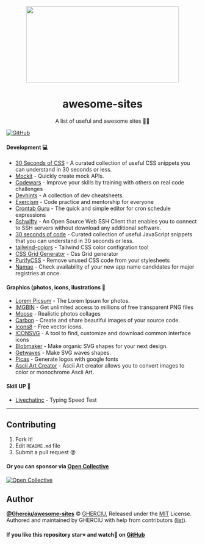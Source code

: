 <div align="center">
  <img width="400" height="200"
    src="https://raw.githubusercontent.com/Gherciu/awesome-sites/master/logo.png">
  <h1>awesome-sites</h1>
  <p>A list of useful and awesome sites 📑😻</p>
</div>

[![GitHub](https://img.shields.io/github/license/Gherciu/awesome-sites)](https://github.com/Gherciu/awesome-sites/blob/master/LICENSE)

#### Development 💻
- [30 Seconds of CSS](https://30-seconds.github.io/30-seconds-of-css/) - A curated collection of useful CSS snippets you can understand in 30 seconds or less.
- [Mockit](https://mockit.netlify.com/) - Quickly create mock APIs.
- [Codewars](https://www.codewars.com/) - Improve your skills by training with others on real code challenges
- [Devhints](https://devhints.io/) - A collection of dev cheatsheets.
- [Exercism](https://exercism.io/) - Code practice and mentorship for everyone
- [Crontab Guru](https://crontab.guru) - The quick and simple editor for cron schedule expressions
- [Sshwifty](https://sshwifty.herokuapp.com/) - An Open Source Web SSH Client that enables you to connect to SSH servers without download any additional software.
- [30 seconds of code](https://www.30secondsofcode.org/) - Curated collection of useful JavaScript snippets that you can understand in 30 seconds or less.
- [tailwind-colors](https://tailwind-colors.meidev.co/) - Tailwind CSS color configration tool
- [CSS Grid Generator](https://cssgrid-generator.netlify.com/) - Css Grid generator
- [PurifyCSS](https://purifycss.online/#) - Remove unused CSS code from your stylesheets
- [Namae](https://namae.dev/) - Check availability of your new app name candidates for major registries at once.

#### Graphics (photos, icons, ilustrations 🤳
- [Lorem Picsum](https://picsum.photos/) - The Lorem Ipsum for photos.
- [IMGBIN](https://imgbin.com/) - Get unlimited access to millions of free transparent PNG files
- [Moose](https://photos.icons8.com/) - Realistic photos collages
- [Carbon](https://carbon.now.sh) - Create and share beautiful images of your source code.
- [Icons8](https://icons8.com/icons) - Free vector icons.
- [ICONSVG](https://iconsvg.xyz/) - A tool to find, customize and download common interface icons
- [Blobmaker](https://www.blobmaker.app/) - Make organic SVG shapes for your next design. 
- [Getwaves](https://getwaves.io/) - Make SVG waves shapes. 
- [Picas](https://picas.now.sh/) - Generate logos with google fonts
- [Ascii Art Creator](https://www.ascii-art-generator.org/) - Ascii Art creator allows you to convert images to color or monochrome Ascii Art.

#### Skill UP 🚀
- [Livechatinc](https://www.livechatinc.com/typing-speed-test/#/) - Typing Speed Test

---

## Contributing

1. Fork it!
2. Edit `README.md` file
3. Submit a pull request 😜

#### Or you can sponsor via [Open Collective](https://opencollective.com/gherciu-gheorghe/)

[![Open Collective](https://opencollective.com/gherciu-gheorghe/tiers/sponsor.svg?avatarHeight=60)](https://opencollective.com/gherciu-gheorghe/)


## Author

**[@Gherciu/awesome-sites](https://github.com/Gherciu/awesome-sites)** © [GHERCIU](https://github.com/Gherciu), Released under the [MIT](https://github.com/Gherciu/awesome-sites/blob/master/LICENSE) License.<br>
Authored and maintained by GHERCIU with help from contributors ([list](https://github.com/Gherciu/awesome-sites/contributors)).

#### If you like this repository star⭐ and watch👀 on [GitHub](https://github.com/Gherciu/awesome-sites)
